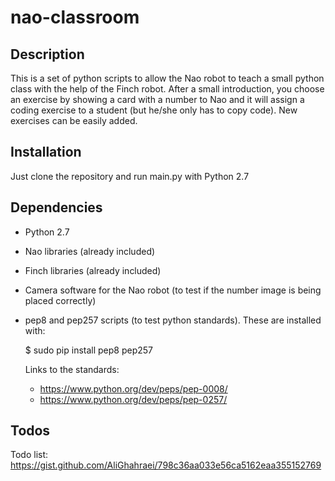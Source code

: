 # nao-classroom

## Description
This is a set of python scripts to allow the Nao robot to teach a small python class with the help of the Finch robot. After a small introduction, you choose an exercise by showing a card with a number to Nao and it will assign a coding exercise to a student (but he/she only has to copy code). New exercises can be easily added.

## Installation
Just clone the repository and run main.py with Python 2.7

## Dependencies
- Python 2.7
- Nao libraries (already included)
- Finch libraries (already included)
- Camera software for the Nao robot (to test if the number image is being placed correctly)
- pep8 and pep257 scripts (to test python standards). These are installed with:

    $ sudo pip install pep8 pep257
    
    Links to the standards:
  - https://www.python.org/dev/peps/pep-0008/
  - https://www.python.org/dev/peps/pep-0257/
  
## Todos
Todo list: https://gist.github.com/AliGhahraei/798c36aa033e56ca5162eaa355152769  
